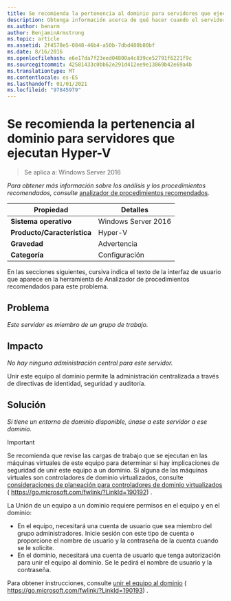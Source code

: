 ```yaml
---
title: Se recomienda la pertenencia al dominio para servidores que ejecutan Hyper-V
description: Obtenga información acerca de qué hacer cuando el servidor es miembro de un grupo de trabajo.
ms.author: benarm
author: BenjaminArmstrong
ms.topic: article
ms.assetid: 2f4578e5-0848-46b4-a50b-7dbd480b80bf
ms.date: 8/16/2016
ms.openlocfilehash: e6e17da7f23eed04800a4c839ce52791f6221f9c
ms.sourcegitcommit: 42581433c0bb62e291d412ee9e13869b42e69a4b
ms.translationtype: MT
ms.contentlocale: es-ES
ms.lasthandoff: 01/01/2021
ms.locfileid: "97845979"
---
```

# <a name="domain-membership-is-recommended-for-servers-running-hyper-v"></a>Se recomienda la pertenencia al dominio para servidores que ejecutan Hyper-V

>Se aplica a: Windows Server 2016



*Para obtener más información sobre los análisis y los procedimientos recomendados, consulte* [analizador de procedimientos recomendados](https://go.microsoft.com/fwlink/?LinkId=122786).

|Propiedad|Detalles|
|-|-|
|**Sistema operativo**|Windows Server 2016|
|**Producto/Característica**|Hyper-V|
|**Gravedad**|Advertencia|
|**Categoría**|Configuración|

En las secciones siguientes, cursiva indica el texto de la interfaz de usuario que aparece en la herramienta de Analizador de procedimientos recomendados para este problema.

## <a name="issue"></a>Problema

*Este servidor es miembro de un grupo de trabajo.*

## <a name="impact"></a>Impacto

*No hay ninguna administración central para este servidor.*

Unir este equipo al dominio permite la administración centralizada a través de directivas de identidad, seguridad y auditoría.

## <a name="resolution"></a>Solución

*Si tiene un entorno de dominio disponible, únase a este servidor a ese dominio.*

> [!IMPORTANT]
> Se recomienda que revise las cargas de trabajo que se ejecutan en las máquinas virtuales de este equipo para determinar si hay implicaciones de seguridad de unir este equipo a un dominio. Si alguna de las máquinas virtuales son controladores de dominio virtualizados, consulte [consideraciones de planeación para controladores de dominio virtualizados](https://go.microsoft.com/fwlink/?LinkId=190192) ( https://go.microsoft.com/fwlink/?LinkId=190192) .

La Unión de un equipo a un dominio requiere permisos en el equipo y en el dominio:
- En el equipo, necesitará una cuenta de usuario que sea miembro del grupo administradores. Inicie sesión con este tipo de cuenta o proporcione el nombre de usuario y la contraseña de la cuenta cuando se le solicite.
- En el dominio, necesitará una cuenta de usuario que tenga autorización para unir el equipo al dominio. Se le pedirá el nombre de usuario y la contraseña.

Para obtener instrucciones, consulte [unir el equipo al dominio](https://go.microsoft.com/fwlink/?LinkId=190193) ( https://go.microsoft.com/fwlink/?LinkId=190193) .



